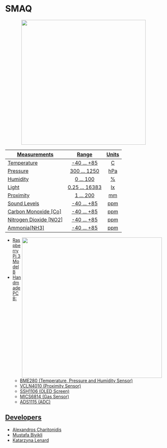 # SMAQ

<p align="center">
<a href="https://www.youtube.com/channel/UCAZxVj2a3wnd6SI2-zsWK3Q"><img src="https://github.com/MustafaBiyikli/SMAQ/blob/master/Resources/SMAQLogoOld.png" width="400">
</p>


| Measurements       | Range         | Units  |
|------------------- |:-------------:|:------:|
| Temperature| -40 ... +85| C|
| Pressure| 300 ... 1250| hPa|
| Humidity| 0 ... 100| %|
| Light| 0.25 ... 16383| lx|
| Proximity| 1 ... 200| mm|
| Sound Levels| -40 ... +85| ppm|
| Carbon Monoxide [Co]| -40 ... +85| ppm|
| Nitrogen Dioxide [NO2]| -40 ... +85| ppm|
| Ammonia[NH3]| -40 ... +85| ppm|

<img src="https://github.com/MustafaBiyikli/SMAQ/blob/master/Resources/StraightGIF.gif" width="450" align="right"/>

-   Raspberry Pi 3 Model B
-   Handmade PCB:
    -   BME280 (Temperature, Pressure and Humidity Sensor)
    -   VCLN4010 (Proximity Sensor)
    -   SSH1106 (OLED Screen)
    -   MICS6814 (Gas Sensor)
    -   ADS1115 (ADC)

## Developers

-   [Alexandros Charitonidis](https://github.com/Alexandros-Charitonidis)
-   [Mustafa Biyikli](https://github.com/MustafaBiyikli)
-   [Katarzyna Lenard](https://github.com/KasiaLenard)
